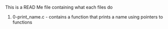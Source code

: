 This is a READ Me file containing what each files do

1. 0-print_name.c - contains a function that prints a name using pointers to functions
